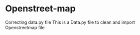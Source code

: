 # Openstreet-map
Correcting data.py file
This is a Data.py file to clean and import Openstreetmap file
